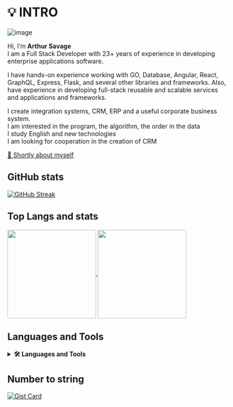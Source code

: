 # 💡 INTRO

![image](https://user-images.githubusercontent.com/3950155/196386771-8222ca67-0d04-474f-8ff2-12ae983f9f44.png)

Hi, I’m **Arthur Savage**  
I am a Full Stack Developer with 23+ years of experience in developing enterprise applications software.

I have hands-on experience working with GO, Database, Angular, React, GraphQL, Express, Flask, and several other libraries and frameworks. 
Also, have experience in developing full-stack reusable and scalable services and applications and frameworks. 

I create integration systems, CRM, ERP and a useful corporate business system.  
I am interested in the program, the algorithm, the order in the data  
I study English and new technologies  
I am looking for cooperation in the creation of CRM 

<!---
Gitart/Gitart is a ✨ special ✨ repository because its `README.md` (this file) appears on your GitHub profile.
You can click the Preview link to take a look at your changes.
--->

[📒 Shortly about myself ](https://github.com/Gitart/Gitart/blob/main/aboutme.md#short-about-me) 

## GitHub stats
[![GitHub Streak](https://streak-stats.demolab.com?user=Gitart&border_radius=5.3&date_format=j%2Fn%5B%2FY%5D&card_width=1000&type=png)](https://github.com/Gitart)

## Top Langs and stats

<a href="https://github.com/Gaiart">
  <img height=200 align="center" src="https://github-readme-stats.vercel.app/api?username=Gitart" />
</a>
<a href="https://github.com/gaitart">
  <img height=200 align="center" src="https://github-readme-stats.vercel.app/api/top-langs?username=Gitart&layout=compact&langs_count=8&card_width=500" />
</a>

## Languages and Tools

<details >
  <summary><b>🛠️ Languages and Tools</b></summary>
  <br>
  * GO 
  * Javascripy 
  * HTML 
  * CSS 
  <br>
 
</details>


## Number to string
[![Gist Card](https://github-readme-stats.vercel.app/api/gist?id=f643e697618ef750b4e572af025f1c4f)](https://gist.github.com/Gitart/f643e697618ef750b4e572af025f1c4f)
